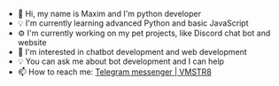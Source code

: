 <!--
**VMSTR8/VMSTR8** is a ✨ _special_ ✨ repository because its `README.md` (this file) appears on your GitHub profile.

Here are some ideas to get you started:

- 🔭 I’m currently working on ...
- 🌱 I’m currently learning ...
- 👯 I’m looking to collaborate on ...
- 🤔 I’m looking for help with ...
- 💬 Ask me about ...
- 📫 How to reach me: ...
- 😄 Pronouns: ...
- ⚡ Fun fact: ...
- 🔎 I'm interested in job offers
-->
- 👋 Hi, my name is Maxim and I'm python developer
- 💡 I'm currently learning advanced Python and basic JavaScript
- ⚙️ I'm currently working on my pet projects, like Discord chat bot and website
- 🔨 I'm interested in chatbot development and web development
- 💡 You can ask me about bot development and I can help
- 📫 How to reach me: [Telegram messenger | VMSTR8](https://t.me/vmstr8)
